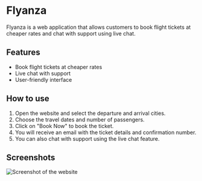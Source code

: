 # Flyanza

Flyanza is a web application that allows customers to book flight tickets at cheaper rates and chat with support using live chat.

## Features

* Book flight tickets at cheaper rates
* Live chat with support
* User-friendly interface

## How to use

1. Open the website and select the departure and arrival cities.
2. Choose the travel dates and number of passengers.
3. Click on "Book Now" to book the ticket.
4. You will receive an email with the ticket details and confirmation number.
5. You can also chat with support using the live chat feature.

## Screenshots

![Screenshot of the website](https://github.com/abhisheksoni27/Flyanza/blob/main/docs/images/screenshot.png)
